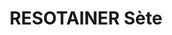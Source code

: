 ---
title: "RESOTAINER Sète"
url: /sete/resotainer-sete-avenue-gilbert-martelli/
shop: location de stockage
---